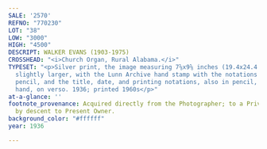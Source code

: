 ```yaml
---
SALE: '2570'
REFNO: "770230"
LOT: "38"
LOW: "3000"
HIGH: "4500"
DESCRIPT: WALKER EVANS (1903-1975)
CROSSHEAD: "<i>Church Organ, Rural Alabama.</i>"
TYPESET: "<p>Silver print, the image measuring 7⅝x9⅝ inches (19.4x24.4 cm.), the sheet
  slightly larger, with the Lunn Archive hand stamp with the notations III 371, in
  pencil, and the title, date, and printing notations, also in pencil, in an unknown
  hand, on verso. 1936; printed 1960s</p>"
at-a-glance: ''
footnote_provenance: Acquired directly from the Photographer; to a Private Collector;
  by descent to Present Owner.
background_color: "#ffffff"
year: 1936

---
```

